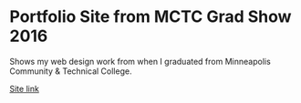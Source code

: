 # Portfolio Site from MCTC Grad Show 2016
Shows my web design work from when I graduated from Minneapolis Community & Technical College.

[Site link](http://Penrose3.github.io/mctc2016)
